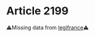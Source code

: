 # Article 2199

⚠️Missing data from [legifrance](https://www.legifrance.gouv.fr/codes/article_lc/LEGIARTI000006446993)⚠️